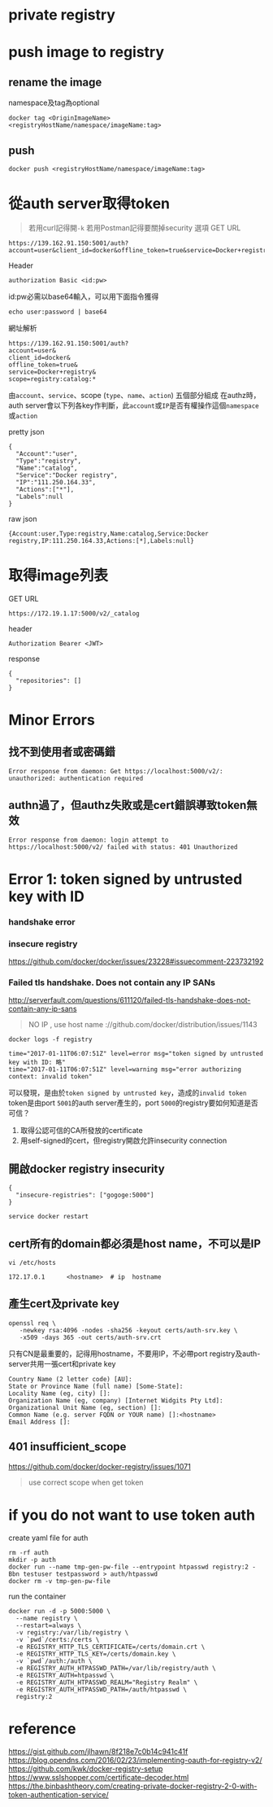 private registry
===
# push image to registry

## rename the image
namespace及tag為optional
```
docker tag <OriginImageName> <registryHostName/namespace/imageName:tag>
```

## push
```
docker push <registryHostName/namespace/imageName:tag>
```

# 從auth server取得token
> 若用curl記得開`-k` 若用Postman記得要關掉security 選項
GET URL
```
https://139.162.91.150:5001/auth?account=user&client_id=docker&offline_token=true&service=Docker+registry&scope=registry:catalog:*
```

Header
```
authorization Basic <id:pw>
```
id:pw必需以base64輸入，可以用下面指令獲得
```
echo user:password | base64
```

網址解析
```
https://139.162.91.150:5001/auth?
account=user&
client_id=docker&
offline_token=true&
service=Docker+registry&
scope=registry:catalog:*
```

由`account`、`service`、scope (`type`、`name`、`action`) 五個部分組成
在authz時，auth server會以下列各key作判斷，此`account`或`IP`是否有權操作這個`namespace`或`action`

pretty json
```
{
  "Account":"user",
  "Type":"registry",
  "Name":"catalog",
  "Service":"Docker registry",
  "IP":"111.250.164.33",
  "Actions":["*"],
  "Labels":null
}
```

raw json
```
{Account:user,Type:registry,Name:catalog,Service:Docker registry,IP:111.250.164.33,Actions:[*],Labels:null}
```

# 取得image列表

GET URL
```
https://172.19.1.17:5000/v2/_catalog
```

header
```
Authorization Bearer <JWT>
````

response
```
{
  "repositories": []
}
```

# Minor Errors

## 找不到使用者或密碼錯
```
Error response from daemon: Get https://localhost:5000/v2/: unauthorized: authentication required
```

## authn過了，但authz失敗或是cert錯誤導致token無效
```
Error response from daemon: login attempt to https://localhost:5000/v2/ failed with status: 401 Unauthorized
```


# Error 1: token signed by untrusted key with ID
###  handshake error
### insecure registry  
https://github.com/docker/docker/issues/23228#issuecomment-223732192  

### Failed tls handshake. Does not contain any IP SANs
http://serverfault.com/questions/611120/failed-tls-handshake-does-not-contain-any-ip-sans
> NO IP , use host name
://github.com/docker/distribution/issues/1143

```
docker logs -f registry
```

```
time="2017-01-11T06:07:51Z" level=error msg="token signed by untrusted key with ID: 略"
time="2017-01-11T06:07:51Z" level=warning msg="error authorizing context: invalid token"
```

可以發現，是由於`token signed by untrusted key`，造成的`invalid token`
token是由port `5001`的auth server產生的，port `5000`的registry要如何知道是否可信？
1. 取得公認可信的CA所發放的certificate
2. 用self-signed的cert，但registry開啟允許insecurity connection

## 開啟docker registry insecurity

```
{
  "insecure-registries": ["gogoge:5000"]
}
```

```
service docker restart
```

## cert所有的domain都必須是host name，不可以是IP

```
vi /etc/hosts
```

```
172.17.0.1      <hostname>  # ip  hostname
```

## 產生cert及private key

```
openssl req \
   -newkey rsa:4096 -nodes -sha256 -keyout certs/auth-srv.key \
   -x509 -days 365 -out certs/auth-srv.crt
```

只有CN是最重要的，記得用hostname，不要用IP，不必帶port
registry及auth-server共用一張cert和private key
```
Country Name (2 letter code) [AU]:
State or Province Name (full name) [Some-State]:
Locality Name (eg, city) []:
Organization Name (eg, company) [Internet Widgits Pty Ltd]:
Organizational Unit Name (eg, section) []:
Common Name (e.g. server FQDN or YOUR name) []:<hostname>
Email Address []:
```

## 401 insufficient_scope
https://github.com/docker/docker-registry/issues/1071

> use correct scope when get token

# if you do not want to use token auth

create yaml file for auth
```
rm -rf auth
mkdir -p auth
docker run --name tmp-gen-pw-file --entrypoint htpasswd registry:2 -Bbn testuser testpassword > auth/htpasswd
docker rm -v tmp-gen-pw-file
```
run the container
```
docker run -d -p 5000:5000 \
  --name registry \
  --restart=always \
  -v registry:/var/lib/registry \
  -v `pwd`/certs:/certs \
  -e REGISTRY_HTTP_TLS_CERTIFICATE=/certs/domain.crt \
  -e REGISTRY_HTTP_TLS_KEY=/certs/domain.key \
  -v `pwd`/auth:/auth \
  -e REGISTRY_AUTH_HTPASSWD_PATH=/var/lib/registry/auth \
  -e REGISTRY_AUTH=htpasswd \
  -e REGISTRY_AUTH_HTPASSWD_REALM="Registry Realm" \
  -e REGISTRY_AUTH_HTPASSWD_PATH=/auth/htpasswd \
  registry:2
```

# reference
https://gist.github.com/jlhawn/8f218e7c0b14c941c41f
https://blog.opendns.com/2016/02/23/implementing-oauth-for-registry-v2/
https://github.com/kwk/docker-registry-setup
https://www.sslshopper.com/certificate-decoder.html
https://the.binbashtheory.com/creating-private-docker-registry-2-0-with-token-authentication-service/

